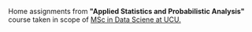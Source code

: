 Home assignments from **"Applied Statistics and Probabilistic Analysis"** course taken in scope of [MSc in Data Sciene at UCU.](https://csds.ucu.edu.ua/)
